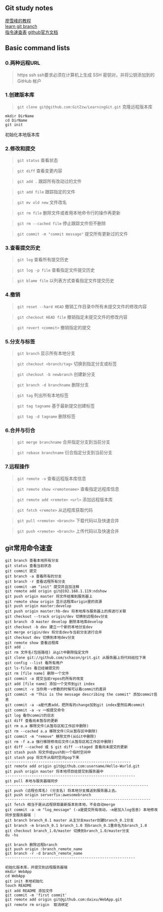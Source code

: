 ## Git study notes
[廖雪峰的教程](https://www.liaoxuefeng.com/wiki/896043488029600)    
[learn git branch](https://learngitbranching.js.org/?locale=zh_CN)    
[指令速查表](https://www.cnblogs.com/kenshinobiy/p/4543976.html)
[github官方文档](https://docs.github.com/cn/free-pro-team@latest/github/using-git/managing-remote-repositories)
## Basic command lists


### 0.两种远程URL
> https
> ssh ssh要求必须在计算机上生成 SSH 密钥对，并将公钥添加到的 GitHub 帐户

### 1.创建版本库
> `git clone git@github.com:GitZzw/LearningGit.git`  克隆远程版本库
> 
```
mkdir DirName
cd DirName
git init
```                                     
初始化本地版本库

### 2.修改和提交
> `git status`     查看状态 

> `git diff`       查看变更内容  

> `git add .`      跟踪所有改动过的文件 

> `git add file`   跟踪指定的文件 

> `git mv old new` 文件改名 

> `git rm file`    删除文件或者用本地命令行的操作再更新 

> `git rm --cached file`  停止跟踪文件但不删除 

> `git commit -m "commit message"` 提交所有更新过的文件 


### 3.查看提交历史
> `git log`        查看所有提交历史 

> `git log -p file`  查看指定文件提交历史 

> `git blame file`   以列表方式查看指定文件提交历史 

### 4.撤销
> `git reset --hard HEAD` 撤销工作目录中所有未提交文件的修改内容 

> `git checkout HEAD file` 撤销指定未提交文件的修改内容 

> `git revert <commit>`   撤销指定的提交 


### 5.分支与标签
> `git branch`  显示所有本地分支 

> `git checkout <branch/tag>`  切换到指定分支或标签 

> `git checkout -b newbranch`    创建新分支 

> `git branch -d branchname`  删除分支 

> `git tag`     列出所有本地标签 

> `git tag tagname` 基于最新提交创建标签 

> `git tag -d tagname` 删除标签 

### 6.合并与衍合
> `git merge branchname` 合并指定分支到当前分支 

> `git rebase branchname` 衍合指定分支到当前分支 

 

### 7.远程操作
> `git remote -v`   查看远程版本库信息 

> `git remote show <remotename>`   查看指定远程库信息 

> `git remote add <remote> <url>`  添加远程版本库 

> `git fetch <remote>`    从远程库获取代码 

> `git pull <remote> <branch>`   下载代码以及快速合并 

> `git push <remote> <branch>`   上传代码以及快速合并 


## git常用命令速查
```
git branch 查看本地所有分支
git status 查看当前状态
git commit 提交
git branch -a 查看所有的分支
git branch -r 查看远程所有分支
git commit -am "init" 提交并且加注释
git remote add origin git@192.168.1.119:ndshow
git push origin master 将文件给推到服务器上
git remote show origin 显示远程库origin里的资源
git push origin master:develop
git push origin master:hb-dev 将本地库与服务器上的库进行关联
git checkout --track origin/dev 切换到远程dev分支
git branch -D master develop 删除本地库develop
git checkout -b dev 建立一个新的本地分支dev
git merge origin/dev 将分支dev与当前分支进行合并
git checkout dev 切换到本地dev分支
git remote show 查看远程库
git add .
git rm 文件名(包括路径) 从git中删除指定文件
git clone git://github.com/schacon/grit.git 从服务器上将代码给拉下来
git config --list 看所有用户
git ls-files 看已经被提交的
git rm [file name] 删除一个文件
git commit -a 提交当前repos的所有的改变
git add [file name] 添加一个文件到git index
git commit -v 当你用－v参数的时候可以看commit的差异
git commit -m "This is the message describing the commit" 添加commit信息
git commit -a -a是代表add，把所有的change加到git index里然后再commit
git commit -a -v 一般提交命令
git log 看你commit的日志
git diff 查看尚未暂存的更新
git rm a.a 移除文件(从暂存区和工作区中删除)
git rm --cached a.a 移除文件(只从暂存区中删除)
git commit -m "remove" 移除文件(从Git中删除)
git rm -f a.a 强行移除修改后文件(从暂存区和工作区中删除)
git diff --cached 或 $ git diff --staged 查看尚未提交的更新
git stash push 将文件给push到一个临时空间中
git stash pop 将文件从临时空间pop下来
---------------------------------------------------------
git remote add origin git@github.com:username/Hello-World.git
git push origin master 将本地项目给提交到服务器中
-----------------------------------------------------------
git pull 本地与服务器端同步
-----------------------------------------------------------------
git push (远程仓库名) (分支名) 将本地分支推送到服务器上去。
git push origin serverfix:awesomebranch
------------------------------------------------------------------
git fetch 相当于是从远程获取最新版本到本地，不会自动merge
git commit -a -m "log_message" (-a是提交所有改动，-m是加入log信息) 本地修改同步至服务器端 ：
git branch branch_0.1 master 从主分支master创建branch_0.1分支
git branch -m branch_0.1 branch_1.0 将branch_0.1重命名为branch_1.0
git checkout branch_1.0/master 切换到branch_1.0/master分支
du -hs

git branch 删除远程branch
git push origin :branch_remote_name
git branch -r -d branch_remote_name
-----------------------------------------------------------

初始化版本库，并提交到远程服务器端
mkdir WebApp
cd WebApp
git init 本地初始化
touch README
git add README 添加文件
git commit -m 'first commit'
git remote add origin git@github.com:daixu/WebApp.git
git remote rm origin  取消绑定
```


